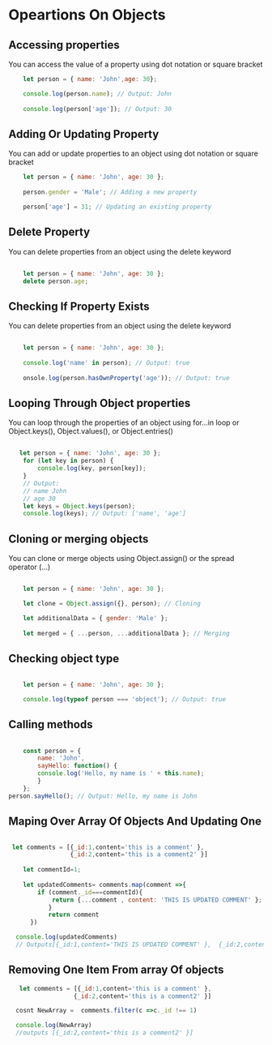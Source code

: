 # Opeartions On Objects

## Accessing properties

You can access the value of a property using dot notation or square bracket

```javascript lineons
    let person = { name: 'John',age: 30};

    console.log(person.name); // Output: John
    
    console.log(person['age']); // Output: 30

```

## Adding Or Updating Property

You can add or update properties to an object using dot notation or square bracket

```javascript lineons
    let person = { name: 'John', age: 30 };
    
    person.gender = 'Male'; // Adding a new property

    person['age'] = 31; // Updating an existing property

```

## Delete Property

You can delete properties from an object using the delete keyword

```javascript lineons

    let person = { name: 'John', age: 30 };
    delete person.age;

```

## Checking If Property Exists

You can delete properties from an object using the delete keyword

```javascript lineons

    let person = { name: 'John', age: 30 };
    
    console.log('name' in person); // Output: true
    
    onsole.log(person.hasOwnProperty('age')); // Output: true

```

## Looping Through Object properties

You can loop through the properties of an object using for...in loop or Object.keys(), Object.values(), or Object.entries()

```javascript lineons

   let person = { name: 'John', age: 30 };
    for (let key in person) {
        console.log(key, person[key]);
    }
    // Output:
    // name John
    // age 30
    let keys = Object.keys(person);
    console.log(keys); // Output: ['name', 'age']

```

## Cloning or merging objects

You can clone or merge objects using Object.assign() or the spread operator (...)

```javascript lineons

    let person = { name: 'John', age: 30 };

    let clone = Object.assign({}, person); // Cloning

    let additionalData = { gender: 'Male' };
    
    let merged = { ...person, ...additionalData }; // Merging

```

## Checking object type

```javascript lineons
    
    let person = { name: 'John', age: 30 };

    console.log(typeof person === 'object'); // Output: true

```

## Calling methods

```javascript lineons
    
    const person = {
        name: 'John',
        sayHello: function() {
        console.log('Hello, my name is ' + this.name);
        }
    };
person.sayHello(); // Output: Hello, my name is John

```
## Maping Over Array Of Objects And Updating One

``` javascript Lineons

 let comments = [{_id:1,content='this is a comment' },
                 {_id:2,content='this is a comment2' }]
    
    let commentId=1;
    
    let updatedComments= comments.map(comment =>{ 
        if (comment._id===commentId){
            return {...comment , content: 'THIS IS UPDATED COMMENT' };
           }
           return comment
      })

  console.log(updatedComments)
  // Outputs[{_id:1,content='THIS IS UPDATED COMMENT' },  {_id:2,content='this is a comment2' }]
```

## Removing One Item From array Of objects

```javascript lineons
   let comments = [{_id:1,content='this is a comment' },
                  {_id:2,content='this is a comment2' }]

  cosnt NewArray =  comments.filter(c =>c._id !== 1)

  console.log(NewArray)
  //outputs [{_id:2,content='this is a comment2' }]

```